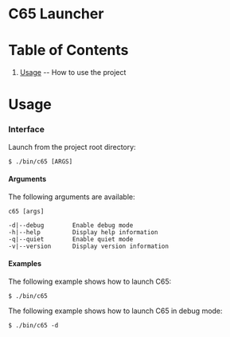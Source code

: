 C65 Launcher
=

Table of Contents
=

1. [Usage](https://github.com/majestic53/c65/tree/master/tool#usage) -- How to use the project

Usage
=

### Interface

Launch from the project root directory:

```
$ ./bin/c65 [ARGS]
```

#### Arguments

The following arguments are available:

```
c65 [args]

-d|--debug        Enable debug mode
-h|--help         Display help information
-q|--quiet        Enable quiet mode
-v|--version      Display version information
```

#### Examples

The following example shows how to launch C65:

```
$ ./bin/c65
```

The following example shows how to launch C65 in debug mode:

```
$ ./bin/c65 -d
```
